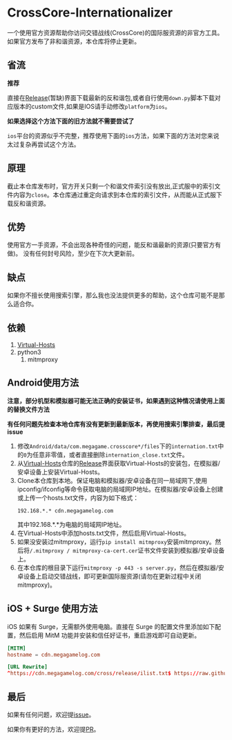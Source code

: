 # CrossCore-Internationalizer

一个使用官方资源帮助你访问交错战线(CrossCore)的国际服资源的非官方工具。
如果官方发布了非和谐资源，本仓库将停止更新。

## 省流

**推荐**

直接在[Release]()(暂缺)界面下载最新的反和谐包,或者自行使用`down.py`脚本下载对应版本的custom文件,如果是IOS请手动修改`platform`为`ios`。

**如果选择这个方法下面的旧方法就不需要尝试了**

`ios`平台的资源似乎不完整，推荐使用下面的`ios`方法，如果下面的方法对您来说太过复杂再尝试这个方法。


## 原理

截止本仓库发布时，官方开关只剩一个和谐文件索引没有放出,正式服中的索引文件内容为`close`。本仓库通过重定向请求到本仓库的索引文件，从而能从正式服下载反和谐资源。

## 优势

使用官方一手资源，不会出现各种奇怪的问题，能反和谐最新的资源(只要官方有做)。
没有任何封号风险，至少在下次大更新前。

## 缺点

如果你不擅长使用搜索引擎，那么我也没法提供更多的帮助，这个仓库可能不是那么适合你。

## 依赖

1. [Virtual-Hosts](https://github.com/x-falcon/Virtual-Hosts)
2. python3
   1. mitmproxy

## Android使用方法

**注意，部分机型和模拟器可能无法正确的安装证书，如果遇到这种情况请使用上面的替换文件方法**

**有任何问题先检查本地仓库有没有更新到最新版本，再使用搜索引擎排查，最后提issue**

1. 修改`Android/data/com.megagame.crosscore*/files`下的`internation.txt`中的`0`为任意非零值，或者直接删除`internation_close.txt`文件。
2. 从[Virtual-Hosts](https://github.com/x-falcon/Virtual-Hosts)仓库的[Release](https://github.com/x-falcon/Virtual-Hosts/releases)界面获取Virtual-Hosts的安装包，在模拟器/安卓设备上安装Virtual-Hosts。
3. Clone本仓库到本地。保证电脑和模拟器/安卓设备在同一局域网下,使用ipconfig/ifconfig等命令获取电脑的局域网IP地址。在模拟器/安卓设备上创建或上传一个hosts.txt文件，内容为如下格式：
   ```
   192.168.*.* cdn.megagamelog.com
   ```
   其中192.168.*.*为电脑的局域网IP地址。
4. 在Virtual-Hosts中添加hosts.txt文件，然后启用Virtual-Hosts。
5. 如果没安装过mitmproxy，运行`pip install mitmproxy`安装mitmproxy。然后将`/.mitmproxy / mitmproxy-ca-cert.cer`证书文件安装到模拟器/安卓设备上。
6. 在本仓库的根目录下运行`mitmproxy -p 443 -s server.py`，然后在模拟器/安卓设备上启动交错战线，即可更新国际服资源(请勿在更新过程中关闭mitmproxy)。

## iOS + Surge 使用方法

iOS 如果有 Surge，无需额外使用电脑。直接在 Surge 的配置文件里添加如下配置，然后启用 MitM 功能并安装和信任好证书，重启游戏即可自动更新。

```conf
[MITM]
hostname = cdn.megagamelog.com

[URL Rewrite]
^https://cdn.megagamelog.com/cross/release/ilist.txt$ https://raw.githubusercontent.com/AXiX-official/CrossCore-Internationalizer/main/ilist.txt 302
```

## 最后

如果有任何问题，欢迎提[issue](https://github.com/AXiX-official/CrossCore-Internationalizer/issues)。

如果你有更好的方法，欢迎提[PR](https://github.com/AXiX-official/CrossCore-Internationalizer/pulls)。
